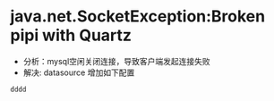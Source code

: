 # java.net.SocketException:Broken pipi with Quartz
- 分析：mysql空闲关闭连接，导致客户端发起连接失败
- 解决: datasource 增加如下配置
```
dddd
```